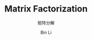 ---
layout: post
title: Matrix Factorization
subtitle: 矩阵分解
author: Bin Li
tags: [Mathematics]
image: 
comments: true
published: true
---